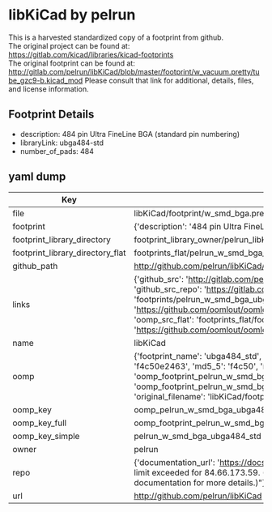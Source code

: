 # libKiCad by pelrun  
This is a harvested standardized copy of a footprint from github.  
The original project can be found at:  
https://gitlab.com/kicad/libraries/kicad-footprints  
The original footprint can be found at:
http://gitlab.com/pelrun/libKiCad/blob/master/footprint/w_vacuum.pretty/tube_gzc9-b.kicad_mod
Please consult that link for additional, details, files, and license information.  
## Footprint Details
* description: 484 pin Ultra FineLine BGA (standard pin numbering)  
* libraryLink: ubga484-std  
* number_of_pads: 484  
## yaml dump  
| Key | Value |  
| --- | --- |  
| file | libKiCad/footprint/w_smd_bga.pretty/ubga484-std.kicad_mod |  
| footprint | {'description': '484 pin Ultra FineLine BGA (standard pin numbering)', 'libraryLink': 'ubga484-std', 'number_of_pads': 484} |  
| footprint_library_directory | footprint_library_owner/pelrun_libKiCad |  
| footprint_library_directory_flat | footprints_flat/pelrun_w_smd_bga_ubga484_std/working |  
| github_path | http://github.com/pelrun/libKiCad/blob/master/footprint/w_smd_bga.pretty/ubga484-std.kicad_mod |  
| links | {'github_src': 'http://gitlab.com/pelrun/libKiCad/blob/master/footprint/w_vacuum.pretty/tube_gzc9-b.kicad_mod', 'github_src_repo': 'https://gitlab.com/kicad/libraries/kicad-footprints', 'oomp_bot': 'footprints/pelrun_w_smd_bga_ubga484_std/working', 'oomp_bot_github': 'https://github.com/oomlout/oomlout_oomp_footprint_bot/tree/main/footprints/pelrun_w_smd_bga_ubga484_std/working', 'oomp_src_flat': 'footprints_flat/footprints_flat/pelrun_w_smd_bga_ubga484_std/working', 'oomp_src_flat_github': 'https://github.com/oomlout/oomlout_oomp_footprint_src/tree/main/footprints_flat/pelrun_w_smd_bga_ubga484_std/working'} |  
| name | libKiCad |  
| oomp | {'footprint_name': 'ubga484_std', 'library_name': 'w_smd_bga', 'md5': 'f4c50e24638a469c1e4815344680a20d', 'md5_10': 'f4c50e2463', 'md5_5': 'f4c50', 'md5_6': 'f4c50e', 'oomp_key': 'oomp_pelrun_w_smd_bga_ubga484_std', 'oomp_key_extra': 'oomp_footprint_pelrun_w_smd_bga_ubga484_std', 'oomp_key_full': 'oomp_footprint_pelrun_w_smd_bga_ubga484_std_f4c50e', 'oomp_key_simple': 'pelrun_w_smd_bga_ubga484_std', 'original_filename': 'libKiCad/footprint/w_smd_bga.pretty/ubga484-std.kicad_mod', 'owner_name': 'pelrun'} |  
| oomp_key | oomp_pelrun_w_smd_bga_ubga484_std |  
| oomp_key_full | oomp_footprint_pelrun_w_smd_bga_ubga484_std |  
| oomp_key_simple | pelrun_w_smd_bga_ubga484_std |  
| owner | pelrun |  
| repo | {'documentation_url': 'https://docs.github.com/rest/overview/resources-in-the-rest-api#rate-limiting', 'message': "API rate limit exceeded for 84.66.173.59. (But here's the good news: Authenticated requests get a higher rate limit. Check out the documentation for more details.)"} |  
| url | http://github.com/pelrun/libKiCad |  

